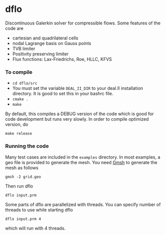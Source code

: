 dflo
====

Discontinuous Galerkin solver for compressible flows. Some features of the code are

* cartesian and quadrilateral cells
* nodal Lagrange basis on Gauss points
* TVB limiter
* Positivity preserving limiter
* Flux functions: Lax-Friedrichs, Roe, HLLC, KFVS

### To compile
* ```cd dflo/src```
* You must set the variable ```DEAL_II_DIR``` to your deal.II installation directory. It is good to set this in your bashrc file.
* ```cmake .```
* ```make```

By default, this compiles a DEBUG version of the code which is good for code development but runs very slowly. In order to compile optimized version, do

```make release```

### Running the code
Many test cases are included in the ```examples``` directory. In most examples, a geo file is provided to generate the mesh. You need [Gmsh](http://geuz.org/gmsh) to generate the mesh as follows

```gmsh -2 grid.geo```

Then run dflo

```dflo input.prm```

Some parts of dflo are parallelized with threads. You can specify number of threads to use while starting dflo

```dflo input.prm 4```

which will run with 4 threads.
